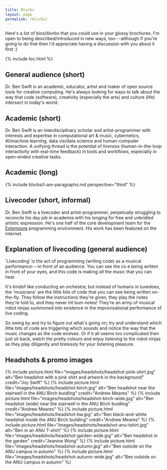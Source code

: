 ```yaml
---
title: Blurbs
layout: page
permalink: /blurbs/
---
```


Here's a list of bios/blurbs that you could use in your glossy brochures. I'm
open to being described/introduced in new ways, too---although if you're going
to do that then I'd appreciate having a discussion with you about it first :)

{% include toc.html %}

## General audience (short)

Dr. Ben Swift is an academic, educator, artist and maker of open source tools for creative
computing. He's always looking for ways to talk about the way that code
(software), creativity (especially the arts) and culture (life) intersect in
today's world.

## Academic (short)

Dr. Ben Swift is an interdisciplinary scholar and artist-programmer with interests and
expertise in computational art & music, cybernetics, AI/machine learning, data
vis/data science and human-computer interaction. A unifying thread is the
potential of _liveness_ (human-in-the-loop interactivity with real-time
feedback) in tools and workflows, especially in open-ended creative tasks.

## Academic (long)

{% include blurbs/I-am-paragraphs.md perspective="third" %}

## Livecoder (short, informal)

Dr. Ben Swift is a livecoder and artist-programmer, perpetually struggling to
reconcile his day job in academia with his longing for free and unbridled
artistic expression. He's one half of the core development team for the
[Extempore](https://github.com/digego/extempore) programming environment. His
work has been featured on the internet.

## Explanation of livecoding (general audience)

'Livecoding' is the act of programming (writing code) as a musical
performance---in front of an audience. You can see the co e being written in
front of your eyes, and this code is making _all_ the music that you can hear.

It's kindof like conducting an orchestra; but instead of humans in tuxedoes, the
'musicians' are the little bits of code that you can see being written
on-the-fly. They follow the instructions they're given, they play the notes
they're told to, and they never hit bum notes! They're an army of musical robot
ninjas summoned into existence in the improvisational performance of live
coding.

So swing by and try to figure out what's going on; try and understand which
little bits of code are triggering which sounds and notice the way that the
music changes as the code evolves. Or if it all seems too complicated then just
sit back, watch the pretty colours and enjoy listening to the robot ninjas as
they play diligently and tirelessly for your listening pleasure.

## Headshots & promo images

{% include picture.html file="images/headshots/headshot-pink-shirt.jpg" alt="Ben headshot with a pink shirt and artwork in the background" credit="Joy Swift" %}
{% include picture.html file="images/headshots/headshot-birch.jpg" alt="Ben headshot near the stairwell in the ANU Birch buidling" credit="Andrew Meares" %}
{% include picture.html file="images/headshots/headshot-birch-wide.jpg" alt="Ben headshot (wide) near the stairwell in the ANU Birch buidling" credit="Andrew Meares" %}
{% include picture.html file="images/headshots/headshot-bw.jpg" alt="Ben black-and-white headshot inside the ANU Birch building" credit="Andrew Meares" %}
{% include picture.html file="images/headshots/headshot-anu-tshirt.jpg" alt="Ben in an ANU T-shirt" %}
{% include picture.html file="images/headshots/headshot-garden-wide.jpg" alt="Ben headshot in the garden" credit="Jeanine Wong" %}
{% include picture.html file="images/headshots/headshot-autumn.jpg" alt="Ben outside on the ANU campus in autumn" %}
{% include picture.html file="images/headshots/headshot-autumn-wide.jpg" alt="Ben outside on the ANU campus in autumn" %}

